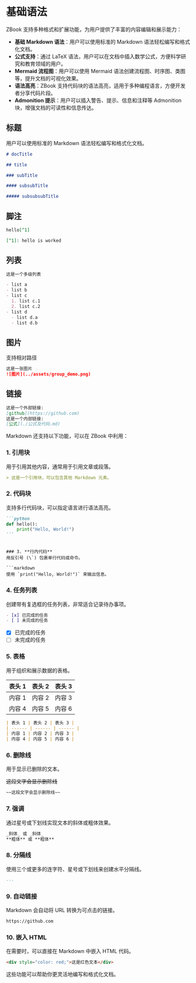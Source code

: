 # 基础语法

ZBook 支持多种格式和扩展功能，为用户提供了丰富的内容编辑和展示能力：

- **基础 Markdown 语法**：用户可以使用标准的 Markdown 语法轻松编写和格式化文档。
- **公式支持**：通过 LaTeX 语法，用户可以在文档中插入数学公式，方便科学研究和教育领域的用户。
- **Mermaid 流程图**：用户可以使用 Mermaid 语法创建流程图、时序图、类图等，提升文档的可视化效果。
- **语法高亮**：ZBook 支持代码块的语法高亮，适用于多种编程语言，方便开发者分享代码片段。
- **Admonition 提示**：用户可以插入警告、提示、信息和注释等 Admonition 块，增强文档的可读性和信息传达。

## 标题

用户可以使用标准的 Markdown 语法轻松编写和格式化文档。

```markdown
# docTitle

## title

### subTitle

#### subsubTitle

##### subsubsubTitle
```

## 脚注

```markdown
hello[^1]

[^1]: hello is worked
```

## 列表

```markdown
这是一个多级列表

- list a
- list b
- list c
  1. list c.1
  2. list c.2
- list d
  - list d.a
  - list d.b
```

## 图片

支持相对路径

```markdown
这是一张图片
![图片](../assets/group_demo.png)
```

## 链接

```markdown
这是一个外部链接:
[github](https://github.com)
这是一个内部链接:
[公式](./公式及代码.md)
```

Markdown 还支持以下功能，可以在 ZBook 中利用：

### 1. **引用块**

用于引用其他内容，通常用于引用文章或段落。

```markdown
> 这是一个引用块，可以包含其他 Markdown 元素。
```

### 2. **代码块**

支持多行代码块，可以指定语言进行语法高亮。

````markdown
```python
def hello():
    print("Hello, World!")
```
````

````

### 3. **行内代码**
用反引号 (\`) 包裹单行代码或命令。

```markdown
使用 `print("Hello, World!")` 来输出信息。
````

### 4. **任务列表**

创建带有复选框的任务列表，非常适合记录待办事项。

```markdown
- [x] 已完成的任务
- [ ] 未完成的任务
```

- [x] 已完成的任务
- [ ] 未完成的任务

### 5. **表格**

用于组织和展示数据的表格。

| 表头 1 | 表头 2 | 表头 3 |
| ------ | ------ | ------ |
| 内容 1 | 内容 2 | 内容 3 |
| 内容 4 | 内容 5 | 内容 6 |

```markdown
| 表头 1 | 表头 2 | 表头 3 |
| ------ | ------ | ------ |
| 内容 1 | 内容 2 | 内容 3 |
| 内容 4 | 内容 5 | 内容 6 |
```

### 6. **删除线**

用于显示已删除的文本。

~~这段文字会显示删除线~~

```markdown
~~这段文字会显示删除线~~
```

### 7. **强调**

通过星号或下划线实现文本的斜体或粗体效果。

```markdown
_斜体_ 或 _斜体_
**粗体** 或 **粗体**
```

### 8. **分隔线**

使用三个或更多的连字符、星号或下划线来创建水平分隔线。

```markdown
---
```

### 9. **自动链接**

Markdown 会自动将 URL 转换为可点击的链接。

```markdown
https://github.com
```

### 10. **嵌入 HTML**

在需要时，可以直接在 Markdown 中嵌入 HTML 代码。

```markdown
<div style="color: red;">这是红色文本</div>
```

这些功能可以帮助你更灵活地编写和格式化文档。
